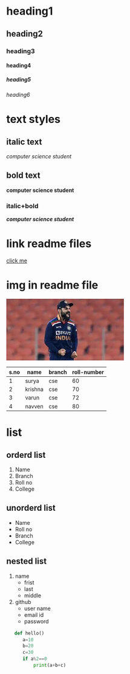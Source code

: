 # heading1
## heading2
### heading3
#### heading4
##### heading5
###### heading6

# text styles
## italic text
*computer science student*

## bold text
**computer science student**

### italic+bold
***computer science student***

# link readme files
[click me]("www.google.com")

# img in readme file
![kohli](virat.jpg)

| s.no|name|branch|roll-number|
|-------|--------|--------|---------------|
|1|surya|cse|60|
|2|krishna|cse|70|
|3|varun|cse|72|
|4|navven|cse|80|
# list
## orderd list
1. Name
2. Branch
3. Roll no
4. College
## unorderd list
- Name
- Roll no
- Branch
- College
## nested list
1. name
   - frist
   - last
   - middle
2. github
   - user name
   - email id
   - password
```python
   def hello()
      a=10
      b=20
      c=30
      if a%2==0
          print(a+b+c)
```
      

